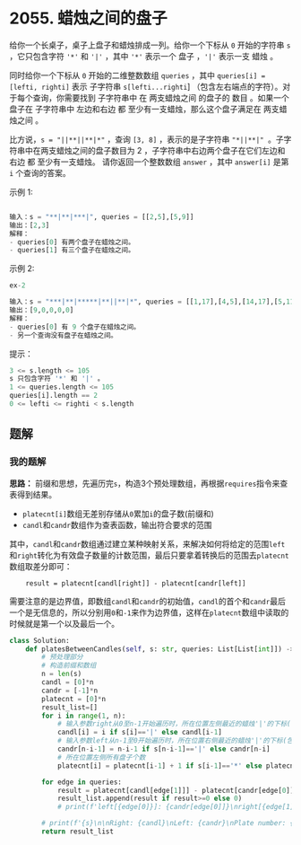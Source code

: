 # 2055. 蜡烛之间的盘子
给你一个长桌子，桌子上盘子和蜡烛排成一列。给你一个下标从 `0` 开始的字符串 `s` ，它只包含字符 `'*'` 和 `'|'` ，其中 `'*'` 表示一个 盘子 ，`'|'` 表示一支 蜡烛 。

同时给你一个下标从 `0` 开始的二维整数数组 `queries` ，其中 `queries[i] = [lefti, righti]` 表示 子字符串 `s[lefti...righti`] （包含左右端点的字符）。对于每个查询，你需要找到 子字符串中 在 两支蜡烛之间 的盘子的 数目 。如果一个盘子在 子字符串中 左边和右边 都 至少有一支蜡烛，那么这个盘子满足在 两支蜡烛之间 。

比方说，`s = "||**||**|*"` ，查询 `[3, 8]` ，表示的是子字符串 `"*||**|" `。子字符串中在两支蜡烛之间的盘子数目为 2 ，子字符串中右边两个盘子在它们左边和右边 都 至少有一支蜡烛。
请你返回一个整数数组 `answer` ，其中 `answer[i]` 是第 `i` 个查询的答案。

 

示例 1:

```python

输入：s = "**|**|***|", queries = [[2,5],[5,9]]
输出：[2,3]
解释：
- queries[0] 有两个盘子在蜡烛之间。
- queries[1] 有三个盘子在蜡烛之间。
```
示例 2:
```python
ex-2

输入：s = "***|**|*****|**||**|*", queries = [[1,17],[4,5],[14,17],[5,11],[15,16]]
输出：[9,0,0,0,0]
解释：
- queries[0] 有 9 个盘子在蜡烛之间。
- 另一个查询没有盘子在蜡烛之间。
```

提示：

```python
3 <= s.length <= 105
s 只包含字符 '*' 和 '|' 。
1 <= queries.length <= 105
queries[i].length == 2
0 <= lefti <= righti < s.length
```
## 题解
### 我的题解
**思路：**
前缀和思想，先遍历完`s`，构造3个预处理数组，再根据`requires`指令来查表得到结果。

- `platecnt[i]`数组无差别存储从`0`累加`i`的盘子数(前缀和)
- `candl`和`candr`数组作为查表函数，输出符合要求的范围

其中，`candl`和`candr`数组通过建立某种映射关系，来解决如何将给定的范围`left`和`right`转化为有效盘子数量的计数范围，最后只要拿着转换后的范围去`platecnt`数组取差分即可：
```
    result = platecnt[candl[right]] - platecnt[candr[left]]
```

需要注意的是边界值，即数组`candl`和`candr`的初始值，`candl`的首个和`candr`最后一个是无信息的，所以分别用`0`和`-1`来作为边界值，这样在`platecnt`数组中读取的时候就是第一个以及最后一个。

```python
class Solution:
    def platesBetweenCandles(self, s: str, queries: List[List[int]]) -> List[int]:
        # 预处理部分
        # 构造前缀和数组
        n = len(s)
        candl = [0]*n
        candr = [-1]*n
        platecnt = [0]*n
        result_list=[]
        for i in range(1, n):
            # 输入参数right从0至n-1开始遍历时，所在位置左侧最近的蜡烛'|'的下标(包括本身)，没有则为-1
            candl[i] = i if s[i]=='|' else candl[i-1]
            # 输入参数left从n-1至0开始遍历时，所在位置右侧最近的蜡烛'|'的下标(包括本身)，没有则为-1
            candr[n-i-1] = n-i-1 if s[n-i-1]=='|' else candr[n-i]
            # 所在位置左侧所有盘子个数
            platecnt[i] = platecnt[i-1] + 1 if s[i-1]=='*' else platecnt[i-1]

        for edge in queries:
            result = platecnt[candl[edge[1]]] - platecnt[candr[edge[0]]]
            result_list.append(result if result>=0 else 0)
            # print(f'left[{edge[0]}]: {candr[edge[0]]}\nright[{edge[1]}]: {candl[edge[1]]}\nplate num: {platecnt[candl[edge[1]]] - platecnt[candr[edge[0]]]}\n\n')

        # print(f'{s}\n\nRight: {candl}\nLeft: {candr}\nPlate number: {platecnt}')
        return result_list


```
